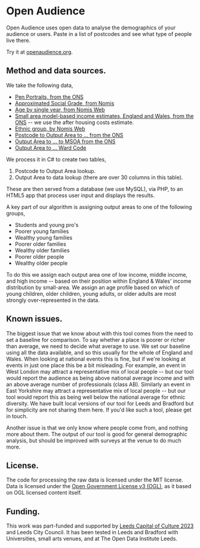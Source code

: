 # Open Audience

Open Audience uses open data to analyse the demographics of your audience or users. Paste in a list of postcodes and see what type of people live there.

Try it at [openaudience.org](openaudience.org).

## Method and data sources.
We take the following data,
* [Pen Portraits, from the ONS](https://www.ons.gov.uk/methodology/geography/geographicalproducts/areaclassifications/2011areaclassifications/datasets)
* [Approximated Social Grade, from Nomis](https://www.nomisweb.co.uk/census/2011/qs611ew)
* [Age by single year, from Nomis Web](https://www.nomisweb.co.uk/census/2011/qs103ew)
* [Small area model-based income estimates, England and Wales, from the ONS](https://www.ons.gov.uk/peoplepopulationandcommunity/personalandhouseholdfinances/incomeandwealth/bulletins/smallareamodelbasedincomeestimates/financialyearending2014) -- we use the after housing costs estimate.
* [Ethnic group, by Nomis Web](https://www.nomisweb.co.uk/census/2011/qs201ew)
* [Postcode to Output Area to ... from the ONS](https://ons.maps.arcgis.com/home/item.html?id=ef72efd6adf64b11a2228f7b3e95deea)
* [Output Area to ... to MSOA from the ONS](http://geoportal.statistics.gov.uk/datasets/output-area-to-local-authority-district-to-lower-layer-super-output-area-to-middle-layer-super-output-area-to-local-enterprise-partnership-april-2017-lookup-in-england-v2)
* [Output Area to ... Ward Code](http://geoportal.statistics.gov.uk/datasets/output-area-to-ward-to-local-authority-district-december-2017-lookup-in-england-and-wales)

We process it in C# to create two tables,

1. Postcode to Output Area lookup.
2. Output Area to data lookup (there are over 30 columns in this table).

These are then served from a database (we use MySQL), via PHP, to an HTML5 app that process user input and displays the results.

A key part of our algorithm is assigning output areas to one of the following groups,
* Students and young pro's
* Poorer young families
* Wealthy young families
* Poorer older families
* Wealthy older families
* Poorer older people
* Wealthy older people

To do this we assign each output area one of low income, middle income, and high income -- based on their position within England & Wales' income distribution by small-area. We assign an age profile based on which of young children, older children, young adults, or older adults are most strongly over-represented in the data.

## Known issues.
The biggest issue that we know about with this tool comes from the need to set a baseline for comparison. To say whether a place is poorer or richer than average, we need to decide what average to use. We set our baseline using all the data available, and so this usually for the whole of England and Wales. When looking at national events this is fine, but if we're looking at events in just one place this be a bit misleading. For example, an event in West London may attract a representative mix of local people -- but our tool would report the audience as being above national average income and with an above average number of professionals (class AB). Similarly an event in East Yorkshire may attract a representative mix of local people -- but our tool would report this as being well below the national average for ethnic diversity. We have built local versions of our tool for Leeds and Bradford but for simplicity are not sharing them here. If you'd like such a tool, please get in touch.

Another issue is that we only know where people come from, and nothing more about them. The output of our tool is good for general demographic analysis, but should be improved with surveys at the venue to do much more.

## License.
The code for processing the raw data is licensed under the MIT license. Data is licensed under the [Open Government License v3 (OGL)](http://www.nationalarchives.gov.uk/doc/open-government-licence/version/3/), as it based on OGL licensed content itself.

## Funding.
This work was part-funded and supported by [Leeds Capital of Culture 2023](http://leeds2023.co.uk/) and Leeds City Council. It has been tested in Leeds and Bradford with Universities, small arts venues, and at The Open Data Institute Leeds.
